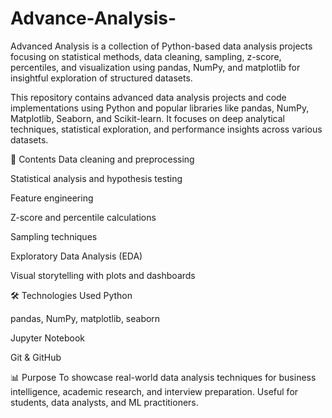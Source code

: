 # Advance-Analysis-
Advanced Analysis is a collection of Python-based data analysis projects focusing on statistical methods, data cleaning, sampling, z-score, percentiles, and visualization using pandas, NumPy, and matplotlib for insightful exploration of structured datasets.

This repository contains advanced data analysis projects and code implementations using Python and popular libraries like pandas, NumPy, Matplotlib, Seaborn, and Scikit-learn. It focuses on deep analytical techniques, statistical exploration, and performance insights across various datasets.

📌 Contents
Data cleaning and preprocessing

Statistical analysis and hypothesis testing

Feature engineering

Z-score and percentile calculations

Sampling techniques

Exploratory Data Analysis (EDA)

Visual storytelling with plots and dashboards

🛠️ Technologies Used
Python

pandas, NumPy, matplotlib, seaborn

Jupyter Notebook

Git & GitHub

📊 Purpose
To showcase real-world data analysis techniques for business intelligence, academic research, and interview preparation. Useful for students, data analysts, and ML practitioners.

